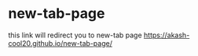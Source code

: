 # new-tab-page

this link will redirect you to new-tab page 
https://akash-cool20.github.io/new-tab-page/
